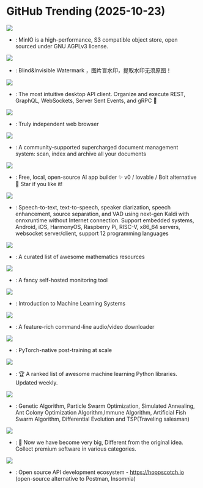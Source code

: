 # GitHub Trending (2025-10-23)

![](https://img.shields.io/badge/Go-New%20143-green?style=flat-square&logo=appveyor)
- [](https://github.comundefined): MinIO is a high-performance, S3 compatible object store, open sourced under GNU AGPLv3 license.

![](https://img.shields.io/badge/Python-New%20913-green?style=flat-square&logo=appveyor)
- [](https://github.comundefined): Blind&Invisible Watermark ，图片盲水印，提取水印无须原图！

![](https://img.shields.io/badge/TypeScript-New%201-green?style=flat-square&logo=appveyor)
- [](https://github.comundefined): The most intuitive desktop API client. Organize and execute REST, GraphQL, WebSockets, Server Sent Events, and gRPC 🦬

![](https://img.shields.io/badge/C%2B%2B-New%20333-green?style=flat-square&logo=appveyor)
- [](https://github.comundefined): Truly independent web browser

![](https://img.shields.io/badge/Python-New%2037-green?style=flat-square&logo=appveyor)
- [](https://github.comundefined): A community-supported supercharged document management system: scan, index and archive all your documents

![](https://img.shields.io/badge/TypeScript-New%20215-green?style=flat-square&logo=appveyor)
- [](https://github.comundefined): Free, local, open-source AI app builder ✨ v0 / lovable / Bolt alternative 🌟 Star if you like it!

![](https://img.shields.io/badge/C%2B%2B-New%2062-green?style=flat-square&logo=appveyor)
- [](https://github.comundefined): Speech-to-text, text-to-speech, speaker diarization, speech enhancement, source separation, and VAD using next-gen Kaldi with onnxruntime without Internet connection. Support embedded systems, Android, iOS, HarmonyOS, Raspberry Pi, RISC-V, x86_64 servers, websocket server/client, support 12 programming languages

![](https://img.shields.io/badge/Python-New%20588-green?style=flat-square&logo=appveyor)
- [](https://github.comundefined): A curated list of awesome mathematics resources

![](https://img.shields.io/badge/JavaScript-New%20376-green?style=flat-square&logo=appveyor)
- [](https://github.comundefined): A fancy self-hosted monitoring tool

![](https://img.shields.io/badge/Python-New%20370-green?style=flat-square&logo=appveyor)
- [](https://github.comundefined): Introduction to Machine Learning Systems

![](https://img.shields.io/badge/Python-New%20199-green?style=flat-square&logo=appveyor)
- [](https://github.comundefined): A feature-rich command-line audio/video downloader

![](https://img.shields.io/badge/Python-New%2050-green?style=flat-square&logo=appveyor)
- [](https://github.comundefined): PyTorch-native post-training at scale

![](https://img.shields.io/badge/none-New%2043-green?style=flat-square&logo=appveyor)
- [](https://github.comundefined): 🏆 A ranked list of awesome machine learning Python libraries. Updated weekly.

![](https://img.shields.io/badge/Python-New%2057-green?style=flat-square&logo=appveyor)
- [](https://github.comundefined): Genetic Algorithm, Particle Swarm Optimization, Simulated Annealing, Ant Colony Optimization Algorithm,Immune Algorithm, Artificial Fish Swarm Algorithm, Differential Evolution and TSP(Traveling salesman)

![](https://img.shields.io/badge/JavaScript-New%20131-green?style=flat-square&logo=appveyor)
- [](https://github.comundefined):  Now we have become very big, Different from the original idea. Collect premium software in various categories.

![](https://img.shields.io/badge/TypeScript-New%2063-green?style=flat-square&logo=appveyor)
- [](https://github.comundefined): Open source API development ecosystem - https://hoppscotch.io (open-source alternative to Postman, Insomnia)

